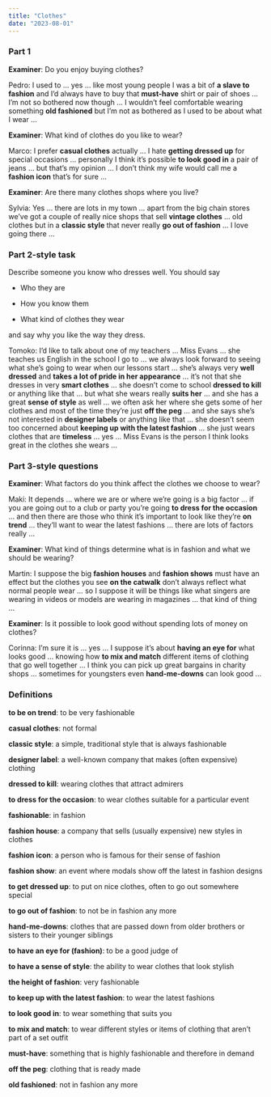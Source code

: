 ```yaml
---
title: "Clothes"
date: "2023-08-01"
---
```


### Part 1

**Examiner**: Do you enjoy buying clothes?

Pedro: I used to … yes … like most young people I was a bit of **a slave to fashion** and I’d always have to buy that **must-have** shirt or pair of shoes … I’m not so bothered now though … I wouldn’t feel comfortable wearing something **old fashioned** but I’m not as bothered as I used to be about what I wear …

**Examiner**: What kind of clothes do you like to wear?

Marco: I prefer **casual clothes** actually … I hate **getting dressed up** for special occasions … personally I think it’s possible **to look good in** a pair of jeans … but that’s my opinion … I don’t think my wife would call me a **fashion icon** that’s for sure …

**Examiner**: Are there many clothes shops where you live?

Sylvia: Yes … there are lots in my town … apart from the big chain stores we’ve got a couple of really nice shops that sell **vintage clothes** … old clothes but in a **classic style** that never really **go out of fashion** … I love going there …

### Part 2-style task

Describe someone you know who dresses well. You should say

- Who they are

- How you know them

- What kind of clothes they wear

and say why you like the way they dress.

Tomoko: I’d like to talk about one of my teachers … Miss Evans … she teaches us English in the school I go to … we always look forward to seeing what she’s going to wear when our lessons start … she’s always very **well dressed** and **takes a lot of pride in her appearance** … it’s not that she dresses in very **smart clothes** … she doesn’t come to school **dressed to kill** or anything like that … but what she wears really **suits her** … and she has a great **sense of style** as well … we often ask her where she gets some of her clothes and most of the time they’re just **off the peg** … and she says she’s not interested in **designer labels** or anything like that … she doesn’t seem too concerned about **keeping up with the latest fashion** … she just wears clothes that are **timeless** … yes … Miss Evans is the person I think looks great in the clothes she wears …

### Part 3-style questions

**Examiner**: What factors do you think affect the clothes we choose to wear?

Maki: It depends … where we are or where we’re going is a big factor … if you are going out to a club or party you’re going **to dress for the occasion** … and then there are those who think it’s important to look like they’re **on trend** … they’ll want to wear the latest fashions … there are lots of factors really …

**Examiner**: What kind of things determine what is in fashion and what we should be wearing?

Martin: I suppose the big **fashion houses** and **fashion shows** must have an effect but the clothes you see **on the catwalk** don’t always reflect what normal people wear … so I suppose it will be things like what singers are wearing in videos or models are wearing in magazines … that kind of thing …

**Examiner**: Is it possible to look good without spending lots of money on clothes?

Corinna: I’m sure it is … yes … I suppose it’s about **having an eye for** what looks good … knowing how **to mix and match** different items of clothing that go well together … I think you can pick up great bargains in charity shops … sometimes for youngsters even **hand-me-downs** can look good …

### Definitions

**to be on trend**: to be very fashionable

**casual clothes**: not formal

**classic style**: a simple, traditional style that is always fashionable

**designer label**: a well-known company that makes (often expensive) clothing

**dressed to kill**: wearing clothes that attract admirers

**to dress for the occasion**: to wear clothes suitable for a particular event

**fashionable**: in fashion

**fashion house**: a company that sells (usually expensive) new styles in clothes

**fashion icon**: a person who is famous for their sense of fashion

**fashion show**: an event where modals show off the latest in fashion designs

**to get dressed up**: to put on nice clothes, often to go out somewhere special

**to go out of fashion**: to not be in fashion any more

**hand-me-downs**: clothes that are passed down from older brothers or sisters to their younger siblings

**to have an eye for (fashion)**: to be a good judge of

**to have a sense of style**: the ability to wear clothes that look stylish

**the height of fashion**: very fashionable

**to keep up with the latest fashion**: to wear the latest fashions

**to look good in**: to wear something that suits you

**to mix and match**: to wear different styles or items of clothing that aren’t part of a set outfit

**must-have**: something that is highly fashionable and therefore in demand

**off the peg**: clothing that is ready made

**old fashioned**: not in fashion any more

